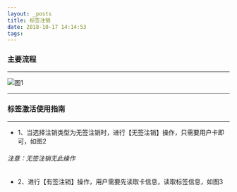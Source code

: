 ```yaml
---
layout: _posts
title: 标签注销
date: 2018-10-17 14:14:53
tags:
---
```


### 主要流程
- - - - - - - - - - - - - - - - - - - - - - - - - - - - - - - - - - - - - - - -
![图1](/pub-images/obuCancelflow.png)
- - - - - - - -
### 标签激活使用指南
- - - - - - - -
* 1、当选择注销类型为无签注销时，进行【无签注销】操作，只需要用户卡即可，如图2
###### 注意：无签注销无此操作
* 2、进行【有签注销】操作，用户需要先读取卡信息，读取标签信息，如图3
 <table style = "margin-top:-1420px"> 
      <tr>
          <td><img src="/pub-images/obucancel2.png" width="70%" alt="图4"/></td>
          <td><img src="/pub-images/obucancel3.png" width="70%" alt="图5"/></td>
      </tr>
  </table>
* 3、【有签注销】读取的卡信息和标签信息不一致时，界面会提示，如图4，信息一致时可进行一下步操作
* 4、【有签注销】点击【注销】按钮，对第一读取的标签信息和注销读取的标签信息进行了校验；信息不一致界面图示，如图5，信息一致注销成功
<table style = "margin-top:-80px"> 
      <tr>
          <td><img src="/pub-images/obucancel4.png" width="70%" alt="图4"/></td>
          <td><img src="/pub-images/obucancel5.png" width="70%" alt="图5"/></td>
      </tr>
  </table>
    
# 注意
- - - - - - - -
* 1、默认的注销类型：【无签注销】
* 2、注销类型共有两类：【有签注销】、【无签注销】
* 3、【有签注销】时，请注意卡信息和标签信息必须保持一致，
* 4、标签读取车牌和车牌颜色信息失败，请进行【无签注销】操作
* 5、激活标签的同时手持不能充电
* 6、标签信息读取不到，看侧面指示灯，点击读卡之后，上面灯常量，下面灯闪烁，否则关机->等30s->启动（注意不是重启）
* 7、标签信息读取不到，确认PSAM卡安装正确：卡槽1装国标PSAM卡（62开头），卡槽2装省标PSAM卡，注意安装卡时的缺口方向
    
    
    
    
  